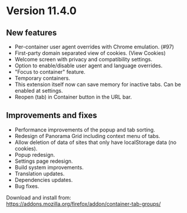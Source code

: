 # Version 11.4.0

## New features

- Per-container user agent overrides with Chrome emulation. (#97)
- First-party domain separated view of cookies. (View Cookies)
- Welcome screen with privacy and compatibility settings.
- Option to enable/disable user agent and language overrides.
- "Focus to container" feature.
- Temporary containers.
- This extension itself now can save memory for inactive tabs. Can be enabled at settings.
- Reopen (tab) in Container button in the URL bar.

## Improvements and fixes

- Performance improvements of the popup and tab sorting.
- Redesign of Panorama Grid including context menu of tabs.
- Allow deletion of data of sites that only have localStorage data (no cookies).
- Popup redesign.
- Settings page redesign.
- Build system improvements.
- Translation updates.
- Dependencies updates.
- Bug fixes.

Download and install from: https://addons.mozilla.org/firefox/addon/container-tab-groups/
